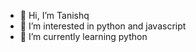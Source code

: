 - 👋 Hi, I’m Tanishq
- 👀 I’m interested in python and javascript
- 🌱 I’m currently learning python

<!---
xinov-bits/xinov-bits is a ✨ special ✨ repository because its `README.md` (this file) appears on your GitHub profile.
You can click the Preview link to take a look at your changes.
--->

